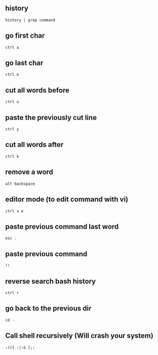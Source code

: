 ## history
```
history | grep command
```
## go first char
```
ctrl a
```
## go last char
```
ctrl e
```
## cut all words before
```
ctrl u
```
## paste the previously cut line
```
ctrl y
```
## cut all words after
```
ctrl k
```
## remove a word
```
alt backspace
```
## editor mode (to edit command with vi)
```
ctrl x e
```
## paste previous command last word
```
esc .
```
## paste previous command 
```
!!
```
## reverse search bash history
```
ctrl r
```
## go back to the previous dir
```
cd -
```
## Call shell recursively (Will crash your system)
```
:(){ :|:& };:
```
